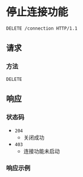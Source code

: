 # 停止连接功能

```http
DELETE /connection HTTP/1.1
```

## 请求

### 方法

`DELETE`

## 响应

### 状态码

- `204`
  - 关闭成功
- `403`
  - 连接功能未启动

### 响应示例

```json

```
